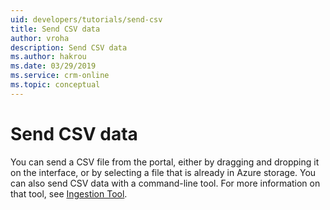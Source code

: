 ```yaml
---
uid: developers/tutorials/send-csv
title: Send CSV data
author: vroha
description: Send CSV data
ms.author: hakrou
ms.date: 03/29/2019
ms.service: crm-online
ms.topic: conceptual
---
```

# Send CSV data

You can send a CSV file from the portal, either by dragging and dropping it on the interface,
or by selecting a file that is already in Azure storage.
You can also send CSV data with a command-line tool.
For more information on that tool, see [Ingestion Tool](../../developers/downloads/tutorials/ingest.md).
